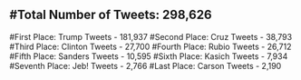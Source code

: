 #Total Number of Tweets: 298,626 
---
#First Place: Trump Tweets - 181,937
#Second Place: Cruz Tweets - 38,793
#Third Place: Clinton Tweets - 27,700
#Fourth Place: Rubio Tweets - 26,712
#Fifth Place: Sanders Tweets - 10,595
#Sixth Place: Kasich Tweets - 7,934
#Seventh Place: Jeb! Tweets - 2,766
#Last Place: Carson Tweets - 2,190
